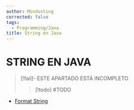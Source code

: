 ```yaml
---
author: Mindusting
corrected: false
tags:
  - Programming/Java
title: String en Java
---
```


# STRING EN JAVA

> [!fail]- ESTE APARTADO ESTÁ INCOMPLETO
> > [!todo] #TODO

- [Format String](../java_format_string.md)
